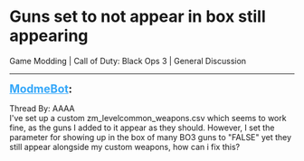 # Guns set to not appear in box still appearing
Game Modding | Call of Duty: Black Ops 3 | General Discussion

---
<strong style="font-size: 1.4em;"><span style="text-decoration: underline;text-decoration-color: #34a7f9;"><span style="color:#34a7f9;">ModmeBot</span></span>:</strong>

<p>Thread By: AAAA<br />I&#39;ve set up a custom zm_levelcommon_weapons.csv which seems to work fine, as the guns I added to it appear as they should. However, I set the parameter for showing up in the box of many BO3 guns to &quot;FALSE&quot; yet they still appear alongside my custom weapons, how can i fix this?</p>
